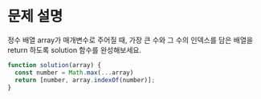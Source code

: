 # 문제 설명

정수 배열 array가 매개변수로 주어질 때, 가장 큰 수와 그 수의 인덱스를 담은 배열을 return 하도록 solution 함수를 완성해보세요.

``` javascript
function solution(array) {
  const number = Math.max(...array)
  return [number, array.indexOf(number)];
}
```